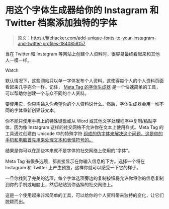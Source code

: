 # 用这个字体生成器给你的 Instagram 和 Twitter 档案添加独特的字体

> 原文：<https://lifehacker.com/add-unique-fonts-to-your-instagram-and-twitter-profiles-1840858157>

当在 Twitter 和 Instagram 等网站上创建个人资料时，很容易最终看起来和其他人一模一样。

Watch

默认情况下，这些网站只以单一字体发布个人资料，这使得每个人的个人资料页面看起来几乎完全一样。记住， [Meta Tag 的字体生成器](https://metatags.io/font-generator) 是一个快速简单的工具，可以帮助你创建一个与众不同的个人资料。

要使用它，你只需输入你希望你的个人资料说什么。然后，字体生成器会用一堆不同的字体重新创建该文本。

你不能只使用手机上的特殊键盘或从 Word 或其他文字处理程序中复制/粘贴字体，因为像 Instagram 这样的社交网络不允许你在文本上使用样式。Meta Tag 的工具通过创建由 Unicode 中的特殊字符 [组成的伪字体来解决这个问题，这是你的手机和电脑首先用来处理文本和表情符号的。](https://en.wikipedia.org/wiki/Unicode) 

结果是你可以在那些本来就不是字体的社交网络上使用的“字体”。

Meta Tag 有很多选项，都直接显示在你输入信息的下方。选择一个将在 Instagram 和 Twitter 上产生预览，这样你就可以感受一下它的样子。

一旦你找到了完美的选项，每个字体选项旁边的复制按钮将允许你将你的信息复制到你的手机或电脑上，然后粘贴到你选择的社交网络上。

这是一个使用起来非常简单的工具，可以给你的个人资料带来独特的变化，让它们脱颖而出。